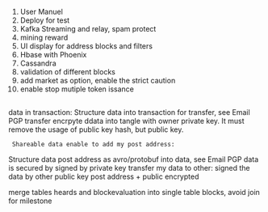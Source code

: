 1) User Manuel
2) Deploy for test
3) Kafka Streaming and relay, spam protect 
4) mining reward
5) UI display for address blocks and filters
6) Hbase with Phoenix
7) Cassandra
8) validation of different blocks
9) add market as option, enable the strict caution
10) enable stop mutiple token issance 



## 


data in transaction:
	Structure data into transaction for transfer, see Email PGP
	transfer encrpyte ddata into tangle with  owner private key.
	It must remove the usage of public key hash, but public key.
	
     Shareable data enable to add my post address:
  Structure data post address as avro/protobuf into data, see Email PGP
  data is secured by signed by private key
   transfer my data to other:  signed the data by other public key
   post address + public encrypted
   
  	  
merge  tables heards and blockevaluation into single table blocks, avoid join for milestone  




